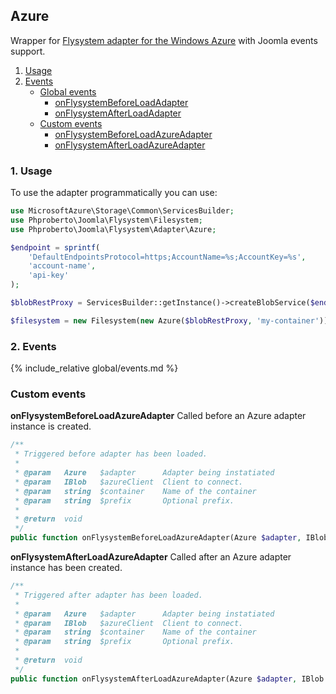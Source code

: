 ## Azure

Wrapper for [Flysystem adapter for the Windows Azure](https://github.com/thephpleague/flysystem-azure) with Joomla events support. 

1. [Usage](#usage)
2. [Events](#events)
    * [Global events](#global-adapters-events)
        * [onFlysystemBeforeLoadAdapter](#onFlysystemBeforeLoadAdapter)
        * [onFlysystemAfterLoadAdapter](#onFlysystemAfterLoadAdapter)
    * [Custom events](#custom-events)
        * [onFlysystemBeforeLoadAzureAdapter](#onFlysystemBeforeLoadAzureAdapter)
        * [onFlysystemAfterLoadAzureAdapter](#onFlysystemAfterLoadAzureAdapter)

### 1. Usage <a id="usage"></a>

To use the adapter programmatically you can use: 

```php
use MicrosoftAzure\Storage\Common\ServicesBuilder;
use Phproberto\Joomla\Flysystem\Filesystem;
use Phproberto\Joomla\Flysystem\Adapter\Azure;

$endpoint = sprintf(
    'DefaultEndpointsProtocol=https;AccountName=%s;AccountKey=%s',
    'account-name',
    'api-key'
);

$blobRestProxy = ServicesBuilder::getInstance()->createBlobService($endpoint);

$filesystem = new Filesystem(new Azure($blobRestProxy, 'my-container'));
```

### 2. Events <a id="events"></a>

{% include_relative global/events.md %}

### Custom events <a id="custom-events"></a>

**onFlysystemBeforeLoadAzureAdapter** Called before an Azure adapter instance is created.<a id="onFlysystemBeforeLoadAzureAdapter"></a>

```php
/**
 * Triggered before adapter has been loaded.
 *
 * @param   Azure   $adapter      Adapter being instatiated
 * @param   IBlob   $azureClient  Client to connect.
 * @param   string  $container    Name of the container
 * @param   string  $prefix       Optional prefix.
 *
 * @return  void
 */
public function onFlysystemBeforeLoadAzureAdapter(Azure $adapter, IBlob $azureClient, &$container, &$prefix = null)
```

**onFlysystemAfterLoadAzureAdapter** Called after an Azure adapter instance has been created.<a id="onFlysystemAfterLoadAzureAdapter"></a>

```php
/**
 * Triggered after adapter has been loaded.
 *
 * @param   Azure   $adapter      Adapter being instatiated
 * @param   IBlob   $azureClient  Client to connect.
 * @param   string  $container    Name of the container
 * @param   string  $prefix       Optional prefix.
 *
 * @return  void
 */
public function onFlysystemAfterLoadAzureAdapter(Azure $adapter, IBlob $azureClient, $container, $prefix = null)
```